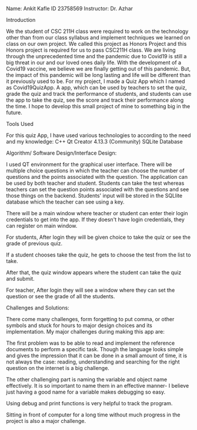 

Name: Ankit Kafle
ID 23758569
Instructor: Dr. Azhar


Introduction 

We the student of CSC 211H class were required to work on the technology other than from our class syllabus and implement techniques we learned on class on our own project. We called this project as Honors Project and this Honors project is required for us to pass CSC211H class.
	We are living through the unprecedented time and the pandemic due to Covid19 is still a big threat in our and our loved ones daily life. With the development of a Covid19 vaccine, we believe we are finally getting out of this pandemic. But, the impact of this pandemic will be long lasting and life will be different than it previously used to be. 
	For my project, I made a Quiz App which I named as Covid19QuizApp. A app, which can be used by teachers to set the quiz, grade the quiz and track the performance of students, and students can use the app to take the quiz, see the score and track their performance along the time. I hope to develop this small project of mine to something big in the future.
  
  
Tools Used


For this quiz App, I have used various technologies to  according to the need and my knowledge:
C++
Qt Creator 4.13.3 (Community)
SQLite Database



 Algorithm/ Software Design/Interface Design: 
 
I used QT environment for the graphical user interface. There will be multiple choice questions in which the teacher can choose the number of questions and the points associated with the question. The application can be used by both teacher and student. Students can take the test whereas teachers can set the question points associated with the questions and see those things on the backend. Students' input will be stored in the SQLlite database which the teacher can see using a key.

There will be a main window where teacher or student can enter their login credentials to get into the app. If they doesn't have login credentials, they can register on main window.

For students, After login they will be given choice to take the quiz or see the grade of previous quiz.

If a student chooses take the quiz, he gets to choose the test from the list to take. 

After that, the quiz window appears where the student can take the quiz and submit. 

For teacher, After login they will see a window where they can set the question or see the grade of all the students.




Challenges and Solutions:

There come many challenges, form forgetting to put comma, or other symbols and stuck for hours to major design choices and its implementation. My major challenges during making this app are:

The first problem was to be able to read and implement the reference documents to perform a specific task. 
Though the language looks simple and gives the impression that it can be done in a small amount of time, it is not always the case: reading, understanding and  searching for the right question on the internet is a big challenge.

The other challenging part is naming the variable and object name effectively. It is so important to name them in an effective manner- I believe just having a good name for a variable makes debugging so easy.

Using debug and print functions is very helpful to track the program.

Sitting in front of computer for a long time without much progress in the project is also a major challenge.



